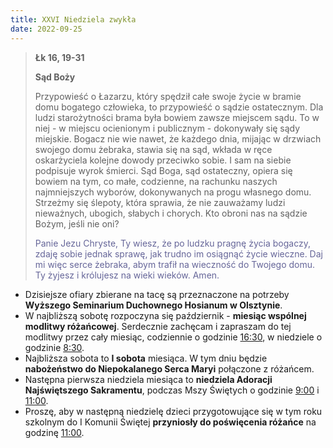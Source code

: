 ```yaml
---
title: XXVI Niedziela zwykła
date: 2022-09-25
---
```


> **Łk 16, 19-31**
>
> **Sąd Boży**
>
> Przypowieść o Łazarzu, który spędził całe swoje życie w bramie domu bogatego człowieka, to przypowieść o sądzie ostatecznym. Dla ludzi starożytności brama była bowiem zawsze miejscem sądu. To w niej - w miejscu ocienionym i publicznym - dokonywały się sądy miejskie. Bogacz nie wie nawet, że każdego dnia, mijając w drzwiach swojego domu żebraka, stawia się na sąd, wkłada w ręce oskarżyciela kolejne dowody przeciwko sobie. I sam na siebie podpisuje wyrok śmierci. Sąd Boga, sąd ostateczny, opiera się bowiem na tym, co małe, codzienne, na rachunku naszych najmniejszych wyborów, dokonywanych na progu własnego domu. Strzeżmy się ślepoty, która sprawia, że nie zauważamy ludzi nieważnych, ubogich, słabych i chorych. Kto obroni nas na sądzie Bożym, jeśli nie oni?
>
> <span style="color: #666699;"> Panie Jezu Chryste, Ty wiesz, że po ludzku pragnę życia bogaczy, zdaję sobie jednak sprawę, jak trudno im osiągnąć życie wieczne. Daj mi więc serce żebraka, abym trafił na wieczność do Twojego domu. Ty żyjesz i królujesz na wieki wieków. Amen.
> &nbsp;

- Dzisiejsze ofiary zbierane na tacę są przeznaczone na potrzeby **Wyższego Seminarium Duchownego Hosianum w Olsztynie**.
- W najbliższą sobotę rozpoczyna się październik - **miesiąc wspólnej modlitwy różańcowej**. Serdecznie zachęcam i zapraszam do tej modlitwy przez cały miesiąc, codziennie o godzinie <u>16:30</u>, w niedziele o godzinie <u>8:30</u>.
- Najbliższa sobota to **I sobota** miesiąca. W tym dniu będzie **nabożeństwo do Niepokalanego Serca Maryi** połączone z różańcem.
- Następna pierwsza niedziela miesiąca to **niedziela Adoracji Najświętszego Sakramentu**, podczas Mszy Świętych o godzinie <u>9:00</u> i <u>11:00</u>.
- Proszę, aby w następną niedzielę dzieci przygotowujące się w tym roku szkolnym do I Komunii Świętej **przyniosły do poświęcenia różańce** na godzinę <u>11:00</u>.

